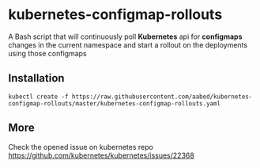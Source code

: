 # kubernetes-configmap-rollouts

A Bash script that will continuously poll **Kubernetes** api for **configmaps** changes in the current namespace and start a rollout on the deployments using those configmaps

## Installation

`kubectl create -f https://raw.githubusercontent.com/aabed/kubernetes-configmap-rollouts/master/kubernetes-configmap-rollouts.yaml`

## More

Check the opened issue on kubernetes repo https://github.com/kubernetes/kubernetes/issues/22368


